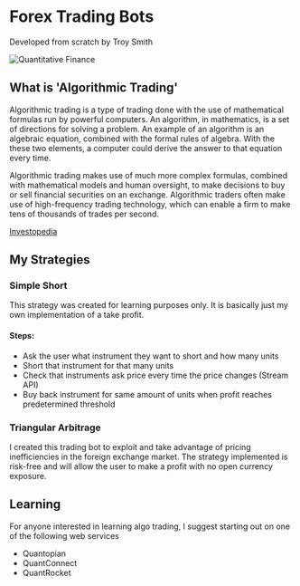 # Forex Trading Bots
Developed from scratch by Troy Smith

![Quantitative Finance](https://www.google.com/url?sa=i&source=images&cd=&cad=rja&uact=8&ved=2ahUKEwiqo9SSldLeAhWlct8KHWimBGkQjRx6BAgBEAU&url=https%3A%2F%2Fwww.stevens.edu%2Fschool-business%2Fundergraduate-programs%2Fquantitative-finance&psig=AOvVaw1_mSGBEzUz68c80fRoZ6WH&ust=1542225837531863)


## What is 'Algorithmic Trading'
Algorithmic trading is a type of trading done with the use of mathematical formulas run by powerful computers. An algorithm, in mathematics, is a set of directions for solving a problem. An example of an algorithm is an algebraic equation, combined with the formal rules of algebra. With the these two elements, a computer could derive the answer to that equation every time.

Algorithmic trading makes use of much more complex formulas, combined with mathematical models and human oversight, to make decisions to buy or sell financial securities on an exchange. Algorithmic traders often make use of high-frequency trading technology, which can enable a firm to make tens of thousands of trades per second.

[Investopedia](https://www.investopedia.com/terms/a/algorithmictrading.asp#ixzz5WlaWZKNw)


## My Strategies

### Simple Short
This strategy was created for learning purposes only. It is basically just my own implementation of a take profit. 

#### Steps:
- Ask the user what instrument they want to short and how many units
- Short that instrument for that many units
- Check that instruments ask price every time the price changes (Stream API)
- Buy back instrument for same amount of units when profit reaches predetermined threshold

### Triangular Arbitrage
I created this trading bot to exploit and take advantage of pricing inefficiencies in the foreign exchange market. The strategy implemented is risk-free and will allow the user to make a profit with no open currency exposure.


## Learning
For anyone interested in learning algo trading, I suggest starting out on one of the following web services
- Quantopian
- QuantConnect
- QuantRocket